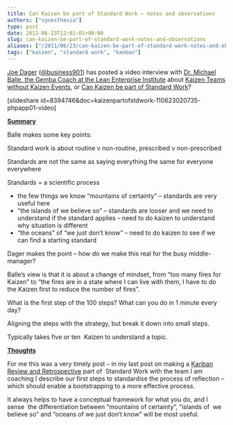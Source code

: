 ```yaml
---
title: Can Kaizen be part of Standard Work – notes and observations
authors: ["synesthesia"]
type: post
date: 2011-06-23T12:01:01+00:00
slug: can-kaizen-be-part-of-standard-work-notes-and-observations 
aliases: ["/2011/06/23/can-kaizen-be-part-of-standard-work-notes-and-observations"]
tags: ["kaizen", "standard work", "kanban"]
---
```

<a title="JOe Dager's website" href="https://business901.com/" target="_blank">Joe Dager</a> (<a title="Joe Dager's Twitter profile" href="https://twitter.com/#!/business901" target="_blank">@business901</a>) has posted a video interview with [Dr. Michael Balle, the Gemba Coach at the Lean Enterprise Institute][1] about [Kaizen Teams without Kaizen Events][2], or [Can Kaizen be part of Standard Work][2]?

[slideshare id=8394746&doc=kaizenpartofstdwork-110623020735-phpapp01-video]

<span style="text-decoration: underline;"><strong>Summary</strong></span>

Balle makes some key points:

Standard work is about routine v non-routine, prescribed v non-prescribed

Standards are not the same as saying everything the same for everyone everywhere

Standards = a scientific process

  * the few things we know &#8220;mountains of certainty&#8221; &#8211; standards are very useful here
  * &#8220;the islands of we believe so&#8221; &#8211; standards are looser and we need to understand if the standard applies &#8211; need to do kaizen to understand why situation is different
  * &#8220;the oceans&#8221; of &#8220;we just don&#8217;t know&#8221; &#8211; need to do kaizen to see if we can find a starting standard

Dager makes the point &#8211; how do we make this real for the busy middle-manager?

Balle&#8217;s view is that it is about a change of mindset, from &#8220;too many fires for Kaizen&#8221; to &#8220;the fires are in a state where I can live with them, I have to do the Kaizen first to reduce the number of fires&#8221;.

What is the first step of the 100 steps? What can you do in 1 minute every day?

Aligning the steps with the strategy, but break it down into small steps.

Typically takes five or ten  Kaizen to understand a topic.

**<span style="text-decoration: underline;">Thoughts</span>**

For me this was a very timely post &#8211; in my last post on making a [Kanban Review and Retrospective][3] part of  Standard Work with the team I am coaching I describe our first steps to standardise the process of reflection &#8211; which should enable a bootstrapping to a more effective process.

It always helps to have a conceptual framework for what you do, and I sense  the differentiation between &#8220;mountains of certainty&#8221;, &#8220;islands of  we believe so&#8221; and &#8220;oceans of we just don&#8217;t know&#8221; will be most useful.

&nbsp;

<div class="zemanta-pixie" style="margin-top: 10px; height: 15px;">
  <img class="zemanta-pixie-img" style="border: none; float: right;" src="https://img.zemanta.com/pixy.gif?x-id=ef5eb218-4fdd-418b-92f7-de1355e116e6" alt="" />
</div>

 [1]: https://www.lean.org/balle
 [2]: https://business901.com/blog1/kaizen-teams-without-kaizen-events/
 [3]: https://www.synesthesia.co.uk/blog/archives/2011/06/23/kanban-team-weekly-review-and-retrospective/
